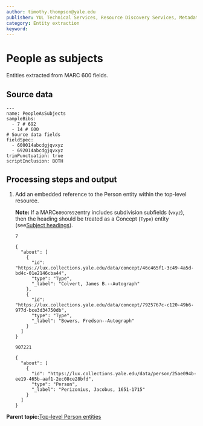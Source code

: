 ```yaml
---
author: timothy.thompson@yale.edu
publisher: YUL Technical Services, Resource Discovery Services, Metadata Services Unit
category: Entity extraction
keyword: 
---
```


# People as subjects

Entities extracted from MARC 600 fields.

## Source data

```
---
name: PeopleAsSubjects
sampleBibs:
  - 7 # 692
  - 14 # 600
# Source data fields
fieldSpec:
  - 600014abcdgjqvxyz
  - 692014abcdgjqvxyz
trimPunctuation: true
scriptInclusion: BOTH
```

## Processing steps and output

1.  Add an embedded reference to the Person entity within the top-level resource.

    **Note:** If a MARC`600`or`692`entry includes subdivision subfields \(`vxyz`\), then the heading should be treated as a Concept \(`Type`\) entity \(see[Subject headings](subject_headings.md)\).

    `7`

    ```
    {
      "about": [
        {
          "id": "https://lux.collections.yale.edu/data/concept/46c465f1-3c49-4a5d-bd4c-01e2146cba44",
          "type": "Type",
          "_label": "Colvert, James B.--Autograph"
        },
        {
          "id": "https://lux.collections.yale.edu/data/concept/7925767c-c120-49b6-977d-bce3d34750db",
          "type": "Type",
          "_label": "Bowers, Fredson--Autograph"
        }
      ]
    }
    ```

    `907221`

    ```
    {
      "about": [
        {
          "id": "https://lux.collections.yale.edu/data/person/25ae094b-ee19-465b-aaf1-2ec08ce28bfd",
          "type": "Person",
          "_label": "Perizonius, Jacobus, 1651-1715"
        }
      ]
    }
    ```


**Parent topic:**[Top-level Person entities](../concepts/top_level_person_entities.md)

